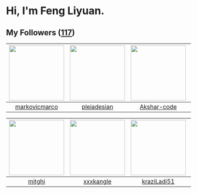 # Hi, I'm Feng Liyuan.

## My Followers ([117](https://github.com/SunRunAway?tab=followers))

| <img src="https://avatars.githubusercontent.com/u/52882128?v=4" width="150" height="150" /> | <img src="https://avatars.githubusercontent.com/u/46620760?v=4" width="150" height="150" /> | <img src="https://avatars.githubusercontent.com/u/59618640?v=4" width="150" height="150" /> | <img src="https://avatars.githubusercontent.com/u/71307974?v=4" width="150" height="150" /> |
| :-----------------------------------------------------------------------------------------: | :-----------------------------------------------------------------------------------------: | :-----------------------------------------------------------------------------------------: | :-----------------------------------------------------------------------------------------: |
|                      [markovicmarco](https://github.com/markovicmarco)                      |                        [pleiadesian](https://github.com/pleiadesian)                        |                        [Akshar-code](https://github.com/Akshar-code)                        |                       [StevenJokess](https://github.com/StevenJokess)                       |

| <img src="https://avatars.githubusercontent.com/u/55898975?v=4" width="150" height="150" /> | <img src="https://avatars.githubusercontent.com/u/88874211?v=4" width="150" height="150" /> | <img src="https://avatars.githubusercontent.com/u/120910584?v=4" width="150" height="150" /> | <img src="https://avatars.githubusercontent.com/u/55519398?v=4" width="150" height="150" /> |
| :-----------------------------------------------------------------------------------------: | :-----------------------------------------------------------------------------------------: | :------------------------------------------------------------------------------------------: | :-----------------------------------------------------------------------------------------: |
|                             [mitghi](https://github.com/mitghi)                             |                          [xxxkangle](https://github.com/xxxkangle)                          |                         [kraziLadi51](https://github.com/kraziLadi51)                        |                            [zeroggz](https://github.com/zeroggz)                            |